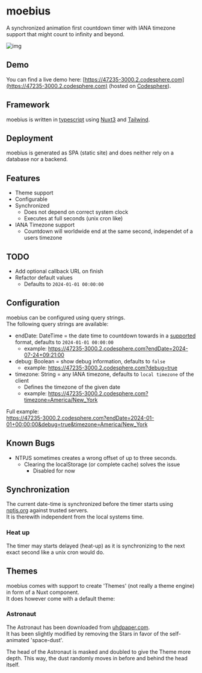 # moebius

A synchronized animation first countdown timer with IANA timezone support that might count to infinity and beyond.

![img](https://47235-3000.2.codesphere.com/img/theme_astronaut.webp?)

## Demo

You can find a live demo here: [https://47235-3000.2.codesphere.com](https://47235-3000.2.codesphere.com) (hosted on [Codesphere](https://codesphere.com)).

## Framework

moebius is written in [typescript](https://www.typescriptlang.org/) using [Nuxt3](https://nuxt.com/) and [Tailwind](https://tailwindcss.com/).

## Deployment

moebius is generated as SPA (static site) and does neither rely on a database nor a backend.

## Features

- Theme support
- Configurable
- Synchronized
  - Does not depend on correct system clock
  - Executes at full seconds (unix cron like)
- IANA Timezone support
  - Countdown will worldwide end at the same second, independet of a users timezone

## TODO
- Add optional callback URL on finish
- Refactor default values 
  - Defaults to `2024-01-01 00:00:00`

## Configuration

moebius can be configured using query strings. \
The following query strings are available:
- endDate: DateTime = the date time to countdown towards in a [supported](https://developer.mozilla.org/en-US/docs/Web/JavaScript/Reference/Global_Objects/Date?retiredLocale=de#date_time_string_format) format, defaults to `2024-01-01 00:00:00`
  - example: https://47235-3000.2.codesphere.com?endDate=2024-07-24+09:21:00
- debug: Boolean = show debug information, defaults to `false`
  - example: https://47235-3000.2.codesphere.com?debug=true
- timezone: String = any IANA timezone, defaults to `local timezone` of the client
  - Defines the timezone of the given date
  - example: https://47235-3000.2.codesphere.com?timezone=America/New_York

Full example: \
https://47235-3000.2.codesphere.com?endDate=2024-01-01+00:00:00&debug=true&timezone=America/New_York

## Known Bugs

- NTPJS sometimes creates a wrong offset of up to three seconds.
  - Clearing the localStorage (or complete cache) solves the issue
    - Disabled for now

## Synchronization

The current date-time is synchronized before the timer starts using [nptjs.org](https://www.ntpjs.org/) against trusted servers. \
It is therewith independent from the local systems time.

### Heat up

The timer may starts delayed (heat-up) as it is synchronizing to the next exact second like a unix cron would do.

## Themes

moebius comes with support to create 'Themes' (not really a theme engine) in form of a Nuxt component. \
It does however come with a default theme:

### Astronaut

The Astronaut has been downloaded from [uhdpaper.com](https://www.uhdpaper.com/2023/07/astronaut-4k-7111l.html). \
It has been slightly modified by removing the Stars in favor of the self-animated 'space-dust'.

The head of the Astronaut is masked and doubled to give the Theme more depth. This way, the dust randomly moves in before and behind the head itself.